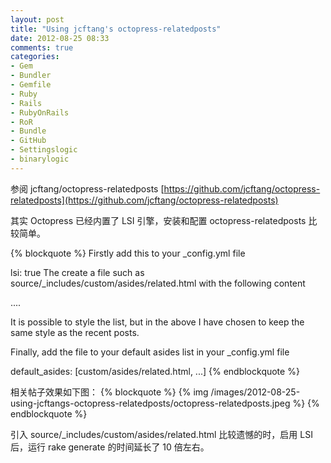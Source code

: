 ```yaml
---
layout: post
title: "Using jcftang's octopress-relatedposts"
date: 2012-08-25 08:33
comments: true
categories: 
- Gem
- Bundler
- Gemfile
- Ruby
- Rails
- RubyOnRails
- RoR
- Bundle
- GitHub
- Settingslogic
- binarylogic
---
```


参阅 jcftang/octopress-relatedposts [https://github.com/jcftang/octopress-relatedposts](https://github.com/jcftang/octopress-relatedposts)

其实 Octopress 已经内置了 LSI 引擎，安装和配置 octopress-relatedposts 比较简单。

{% blockquote %}
Firstly add this to your _config.yml file

lsi: true
The create a file such as source/_includes/custom/asides/related.html with the following content

....

It is possible to style the list, but in the above I have chosen to keep the same style as the recent posts.

Finally, add the file to your default asides list in your _config.yml file

default_asides: [custom/asides/related.html, ...]
{% endblockquote %}

<!--more-->

相关帖子效果如下图：
{% blockquote %}
{% img /images/2012-08-25-using-jcftangs-octopress-relatedposts/octopress-relatedposts.jpeg %}
{% endblockquote %}

引入	 source/_includes/custom/asides/related.html
比较遗憾的时，启用 LSI 后，运行 rake generate 的时间延长了 10 倍左右。


